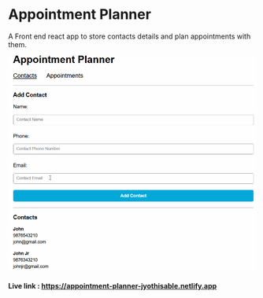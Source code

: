 # Appointment Planner
A Front end react app to store contacts details and plan appointments with them.

![Appointment-planner.gif](/src/assets/Appointment-planner.gif.gif)
#### Live link : https://appointment-planner-jyothisable.netlify.app
